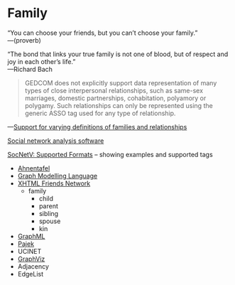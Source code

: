 # Family

“You can choose your friends, but you can’t choose your family.”  
—(proverb)

“The bond that links your true family is not one of blood, but of respect and joy in each other’s life.”  
—Richard Bach

> GEDCOM does not explicitly support data representation of many types of close interpersonal relationships,
> such as same-sex marriages, domestic partnerships, cohabitation, polyamory or polygamy. Such relationships
> can only be represented using the generic ASSO tag used for any type of relationship.

—[Support for varying definitions of families and relationships](https://en.wikipedia.org/wiki/GEDCOM#Support_for_varying_definitions_of_families_and_relationships)

[Social network analysis software](https://en.wikipedia.org/wiki/Social_network_analysis_software)

[SocNetV: Supported Formats](https://socnetv.org/docs/formats.html) – showing examples and supported tags

* [Ahnentafel](https://en.wikipedia.org/wiki/Ahnentafel)
* [Graph Modelling Language](https://en.wikipedia.org/wiki/Graph_Modelling_Language)
* [XHTML Friends Network](https://en.wikipedia.org/wiki/XHTML_Friends_Network)
  * family
    * child
    * parent
    * sibling
    * spouse
    * kin
* [GraphML](https://en.wikipedia.org/wiki/GraphML)
* [Pajek](https://en.wikipedia.org/wiki/Vladimir_Batagelj)
* UCINET
* [GraphViz](https://en.wikipedia.org/wiki/Graphviz)
* Adjacency
* EdgeList
